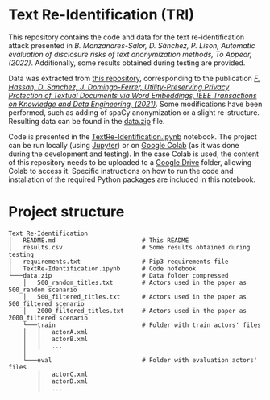 # Text Re-Identification (TRI)
This repository contains the code and data for the text re-identification attack presented in *B. Manzanares-Salor, D. Sánchez, P. Lison, Automatic evaluation of disclosure risks of text anonymization methods, To Appear, (2022)*. Additionally, some results obtained during testing are provided.

Data was extracted from [this repository](https://github.com/fadiabdulf/automatic_text_anonymization), corresponding to the publication [*F. Hassan, D. Sanchez, J. Domingo-Ferrer, Utility-Preserving Privacy Protection of Textual Documents via Word Embeddings, IEEE Transactions on Knowledge and Data Engineering, (2021)*](https://ieeexplore.ieee.org/abstract/document/9419784). Some modifications have been performed, such as adding of spaCy anonymization or a slight re-structure. Resulting data can be found in the [data.zip](data.zip) file.

Code is presented in the [TextRe-Identification.ipynb](TextRe-Identification.ipynb) notebook. The project can be run locally (using [Jupyter](https://jupyter.org/)) or on [Google Colab](https://colab.research.google.com/) (as it was done during the development and testing). In the case Colab is used, the content of this repository needs to be uploaded to a [Google Drive](https://drive.google.com/) folder, allowing Colab to access it. Specific instructions on how to run the code and installation of the required Python packages are included in this notebook.

# Project structure
```
Text Re-Identification
│   README.md                        # This README
│   results.csv                      # Some results obtained during testing
│   requirements.txt                 # Pip3 requirements file
│   TextRe-Identification.ipynb      # Code notebook
└───data.zip                         # Data folder compressed
    │   500_random_titles.txt        # Actors used in the paper as 500_random scenario
    │   500_filtered_titles.txt      # Actors used in the paper as 500_filtered scenario
    │   2000_filtered_titles.txt     # Actors used in the paper as 2000_filtered scenario
    └───train                        # Folder with train actors' files
    │   │   actorA.xml
    │   │   actorB.xml
    │   │   ...
    │
    └───eval                         # Folder with evaluation actors' files
        │   actorC.xml
        │   actorD.xml
        │   ...
```
